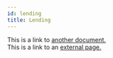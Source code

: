 ```yaml
---
id: lending
title: Lending
---
```


This is a link to [another document.](doc3.md)  
This is a link to an [external page.](http://www.example.com)
